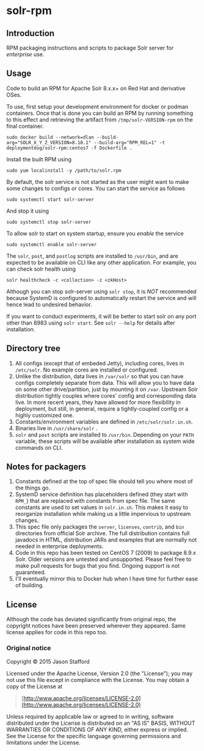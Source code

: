 # solr-rpm

## Introduction

RPM packaging instructions and scripts to package Solr server for
*enterprise* use.

## Usage

Code to build an RPM for Apache Solr 8.x.x+ on Red Hat and derivative OSes.

To use, first setup your development environment for docker or podman containers. 
Once that is done you can build an RPM by running something to this effect and retrieving the
artifact from `/tmp/solr-VERSION-rpm` on the final container.

    sudo docker build --network=dlan --build-arg="SOLR_X_Y_Z_VERSION=8.10.1" --build-arg="RPM_REL=1" -t deploymentdog/solr-rpm:centos7 -f Dockerfile .

Install the built RPM using

    sudo yum localinstall -y /path/to/solr.rpm

By default, the solr service is not started as the user might want to make
some changes to configs or cores. You can start the service as follows

    sudo systemctl start solr-server

And stop it using

    sudo systemctl stop solr-server

To allow solr to start on system startup, ensure you *enable* the service
    
    sudo systemctl enable solr-server

The `solr`, `post`, and `postlog` scripts are installed to `/usr/bin`, and are
expected to be available on CLI like any other application. For example, you
can check solr health using

    solr healthcheck -c <collection> -z <zkHost>

Although you can stop solr-server using `solr stop`, it is *NOT* recommended
because SystemD is configured to automatically restart the service and will
hence lead to undesired behavior.

If you want to conduct experiments, it will be better to start solr on any port
other than 8983 using `solr start`. See `solr --help` for details after
installation.

## Directory tree

1. All configs (except that of embeded Jetty), including cores,
lives in `/etc/solr`. No example cores are installed or configured.
2. Unlike the distribution, data lives in `/var/solr` so that you can have
configs completely separate from data. This will allow you to have data on
some other drive/partition, just by mounting it on `/var`. Upstream Solr
distribution tightly couples where cores' config and corresponding data live.
In more recent years, they have allowed for more flexibility in deployment, but
still, in general, require a tightly-coupled config or a highly customized one.
3. Constants/environment variables are defined in `/etc/solr/solr.in.sh`.
4. Binaries live in `/usr/share/solr` .
6. `solr` and `post` scripts are installed to `/usr/bin`.
Depending on your `PATH` variable, these scripts will be available after
installation as system wide commands on CLI.

## Notes for packagers

1. Constants defined at the top of spec file should tell you where most of
the things go.
2. SystemD service definition has placeholders defined (they start with `RPM_`)
that are replaced with constants from spec file. The same constants are
used to set values in `solr.in.sh`. This makes it easy to reorganize
installation while making us a little impervious to upstream changes.
3. This spec file only packages the `server`, `licenses`, `contrib`, and `bin` directories
from official Solr archive. The full distribution contains full javadocs in
HTML, distribution JARs and examples that are normally not
needed in enterprise deployments.
4. Code in this repo has been tested on CentOS 7 (2009) to package 8.9.x Solr.
Older versions are untested and unsupported. Please feel free to make
pull requests for bugs that you find. Ongoing support is not guaranteed.
5. I'll eventually mirror this to Docker hub when I have time for further ease of building.

## License

Although the code has deviated significantly from original repo, the copyright
notices have been preserved wherever they appeared. Same license applies for
code in this repo too.

### Original notice

Copyright © 2015 Jason Stafford

Licensed under the Apache License, Version 2.0 (the "License");
you may not use this file except in compliance with the License.
You may obtain a copy of the License at

> [http://www.apache.org/licenses/LICENSE-2.0](http://www.apache.org/licenses/LICENSE-2.0)

Unless required by applicable law or agreed to in writing, software
distributed under the License is distributed on an "AS IS" BASIS,
WITHOUT WARRANTIES OR CONDITIONS OF ANY KIND, either express or implied.
See the License for the specific language governing permissions and
limitations under the License.
